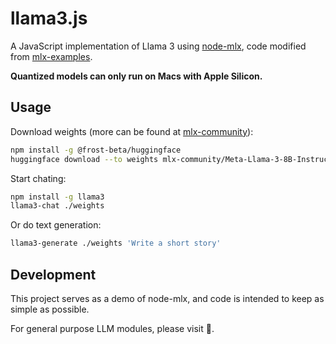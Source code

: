 # llama3.js

A JavaScript implementation of Llama 3 using [node-mlx](https://github.com/frost-beta/node-mlx),
code modified from [mlx-examples](https://github.com/ml-explore/mlx-examples).

__Quantized models can only run on Macs with Apple Silicon.__

## Usage

Download weights
(more can be found at [mlx-community](https://huggingface.co/collections/mlx-community/llama-3-662156b069a5d33b3328603c)):

```sh
npm install -g @frost-beta/huggingface
huggingface download --to weights mlx-community/Meta-Llama-3-8B-Instruct-8bit
```

Start chating:

```sh
npm install -g llama3
llama3-chat ./weights
```

Or do text generation:

```sh
llama3-generate ./weights 'Write a short story'
```

## Development

This project serves as a demo of node-mlx, and code is intended to keep as
simple as possible.

For general purpose LLM modules, please visit :construction:.

